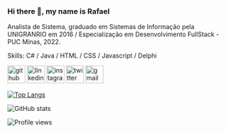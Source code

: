 ### Hi there 👋, my name is Rafael
Analista de Sistema, graduado em Sistemas de Informação pela UNIGRANRIO em 2016 / Especialização em Desenvolvimento FullStack - PUC Minas, 2022.

Skills: C# / Java / HTML / CSS / Javascript / Delphi



[<img src='https://cdn.jsdelivr.net/npm/simple-icons@3.0.1/icons/github.svg' alt='github' height='40'>](https://github.com/Rafael-de-Oliveira-Silva)  [<img src='https://cdn.jsdelivr.net/npm/simple-icons@3.0.1/icons/linkedin.svg' alt='linkedin' height='40'>](https://www.linkedin.com/in/https://www.linkedin.com/in/rafael-de-oliveira-silva-531767a1//)  [<img src='https://cdn.jsdelivr.net/npm/simple-icons@3.0.1/icons/instagram.svg' alt='instagram' height='40'>](https://www.instagram.com/https://www.instagram.com/rafael_o_silva_88//)  [<img src='https://cdn.jsdelivr.net/npm/simple-icons@3.0.1/icons/twitter.svg' alt='twitter' height='40'>](https://twitter.com/https://twitter.com/Oliveira_2ilva?s=08)  [<img src='https://cdn.jsdelivr.net/npm/simple-icons@3.0.1/icons/gmail.svg' alt='gmail' height='40'>](rafaeldeoliveira88@gmail.com)  

[![Top Langs](https://github-readme-stats.vercel.app/api/top-langs/?username=Rafael-de-Oliveira-Silva)](https://github.com/anuraghazra/github-readme-stats)

![GitHub stats](https://github-readme-stats.vercel.app/api?username=Rafael-de-Oliveira-Silva&show_icons=true)  

![Profile views](https://gpvc.arturio.dev/Rafael-de-Oliveira-Silva)   
